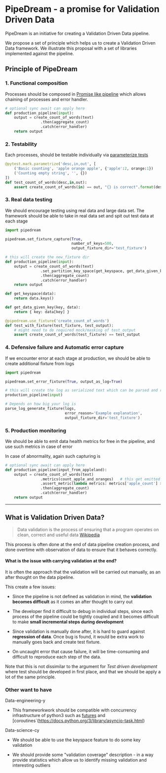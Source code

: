 
# PipeDream - a promise for Validation Driven Data

PipeDream is an initiative for creating a Validation Driven Data pipeline.

We propose a set of principle which helps us to create a Validation Driven Data
framework.  We illustrate this proposal with a set of libraries implemented against
the pipeline.


## Principle of PipeDream

### 1. Functional composition

Processes should be composed in [Promise like pipeline](https://promisesaplus.com/)
which allows chaining of processes and error handler.

```python
# optional sync await can apply here
def production_pipeline(input):
    output = create_count_of_words(text)
                .then(aggregate_count)
                .catch(error_handler)
    return output
```


### 2. Testability

Each processes, should be testable individually via [parameterize tests](http://doc.pytest.org/en/latest/parametrize.html)

```python
@pytest.mark.parametrize('desc,in,out', [
    ('Basic counting', 'apple orange apple', {'apple':2, orange:1})
    ('Counting empty string', '', {})
])
def test_count_of_words(desc,in,out):
    assert create_count_of_words(in) == out, "{} is correct".format(desc)
```


### 3. Real data testing

We should encourage testing using real data and large data set.  The framework
should be able to take in real data set and spit out test data at each stage

```python
import pipedream

pipedream.set_fixture_capture(True,
                              number_of_keys=500,
                              output_fixture_dir='test_fixture')

# this will create the new_fixture dir
def production_pipeline(input):
    output = create_count_of_words(text)
                .set_partition_key_space(get_keyspace, get_data_given_key )
                .then(aggregate_count)
                .catch(error_handler)
    return output

def get_keyspace(data):
    return data.keys()

def get_data_given_key(key, data):
    return { key: data[key] }

@pipedream.use_fixture('create_count_of_words')
def test_with_fixture(test_fixture, test_output):
    # might need to do required mock/masking of test_output
    assert create_count_of_words(test_fixture) == test_output
```


### 4. Defensive failure and Automatic error capture

If we encounter error at each stage at production, we should be able to create
additional fixture from logs

```python
import pipedream

pipedream.set_error_fixture(True, output_as_log=True)

# this will create the log as serialized text which can be parsed and recreate break fixture
production_pipeline(input)

# Depends on how big your log is
parse_log_generate_fixture(logs,
                           error_reason='Example explanation',
                           output_fixture_dir='test_fixture')

```


### 5. Production monitoring

We should be able to emit data health metrics for free in the pipeline, and use
such metrics in case of error

In case of abnormality, again such capturing is

```python
# optional sync await can apply here
def production_pipeline(input_from_appleland):
    output = create_count_of_words(text)
                .metrics(count_apple_and_oranges)   # this get emitted metrics logger (e.g. statsd)
                .assert_metric(lambda metrics: metrics['apple_count'] > metrics['orange_count'])
                .then(aggregate_count)
                .catch(error_handler)
    return output
```


-------------


## What is Validation Driven Data?

> Data validation is the process of ensuring that a program operates on clean, correct and useful data
> [Wikipedia](https://en.wikipedia.org/wiki/Data_validation)

This process is often done at the end of data pipeline creation process, and
done overtime with observation of data to ensure that it behaves correctly.


#### What is the issue with carrying validation at the end?

It is often the approach that the validation will be carried out manually, as an
after thought on the data pipeline.

This create a few issues:

* Since the pipeline is not defined as validation in mind, the **validation becomes
  difficult** as it comes an after thought to carry out

* The developer find it difficult to debug in individual steps, since each process
  of the pipeline could be tightly coupled and it becomes difficult to make
  **small incremental steps during development**

* Since validation is manually done after, it is hard to guard against **regression
  of data**.  Once bug is found, it would be extra work to manually goes back and
  create test fixture.

* On uncaught error that cause failure, it will be time-consuming and difficult
  to reproduce each step of the data.

Note that this is not dissimilar to the argument for *Test driven development*
where test should be developed in first place, and that we should be apply a lot
of the same principle.



### Other want to have

Data-engineering-y

* This frameworkwork should be compatible with concurrency infrastructure of python3 such as [futures](https://docs.python.org/3/library/concurrent.futures.html#concurrent.futures.Future) and [coroutines`(https://docs.python.org/3/library/asyncio-task.html)


Data-science-cy

* We should be able to use the keyspace feature to do some key validation

* We should provide some "validation coverage" description - in a way provide
  statistics which allow us to identify missing validation and interesting outliers
